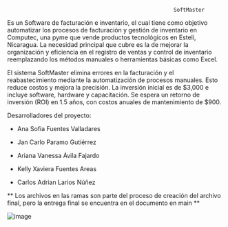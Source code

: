                                                           SoftMaster
                                            

Es un Software de facturación e inventario, el cual tiene como objetivo 
automatizar los procesos de facturación y gestión de inventario en Computec, una pyme que vende productos 
tecnológicos en Estelí, Nicaragua. La necesidad principal que cubre es la de mejorar la organización y 
eficiencia en el registro de ventas y control de inventario 
reemplazando los métodos manuales o herramientas básicas como Excel.

El sistema SoftMaster elimina errores en la facturación y el reabastecimiento mediante la automatización
de procesos manuales. Esto reduce costos y mejora la precisión. La inversión inicial es de $3,000 e incluye 
software, hardware y capacitación. Se espera un retorno de inversión (ROI) en 1.5 años, con costos anuales de 
mantenimiento de $900.

Desarrolladores del proyecto:


- Ana Sofia Fuentes Valladares 

- Jan Carlo Paramo Gutiérrez

- Ariana Vanessa Ávila Fajardo 

- Kelly Xaviera Fuentes Areas

- Carlos Adrian Larios Núñez



** Los archivos en las ramas son parte del proceso de creación del archivo final, pero la entrega final se 
encuentra en el documento en main **



![image](https://github.com/user-attachments/assets/6c98e1d2-cf4f-414b-8635-a69197af7312)


